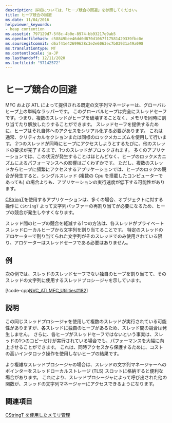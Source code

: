 ```yaml
---
description: 詳細については、「ヒープ競合の回避」を参照してください。
title: ヒープ競合の回避
ms.date: 11/04/2016
helpviewer_keywords:
- heap contention
ms.assetid: 797129d7-5f8c-4b0e-8974-bb93217e9ab5
ms.openlocfilehash: c58849bee46dd0d870d1067f17581429339fbc0e
ms.sourcegitcommit: d6af41e42699628c3e2e6063ec7b03931a49a098
ms.translationtype: MT
ms.contentlocale: ja-JP
ms.lasthandoff: 12/11/2020
ms.locfileid: "97142572"
---
```

# <a name="avoidance-of-heap-contention"></a>ヒープ競合の回避

MFC および ATL によって提供される既定の文字列マネージャーは、グローバルヒープ上の単純なラッパーです。 このグローバルヒープは完全にスレッドセーフです。つまり、複数のスレッドがヒープを破壊することなく、メモリを同時に割り当てたり解放したりすることができます。 スレッドセーフを提供するために、ヒープはそれ自体へのアクセスをシリアル化する必要があります。 これは通常、クリティカルセクションまたは同様のロックメカニズムを使用して行います。 2つのスレッドが同時にヒープにアクセスしようとするたびに、他のスレッドの要求が完了するまで、1つのスレッドがブロックされます。 多くのアプリケーションでは、この状況が発生することはほとんどなく、ヒープのロックメカニズムによるパフォーマンスへの影響はごくわずかです。 ただし、複数のスレッドからヒープに頻繁にアクセスするアプリケーションでは、ヒープのロックの競合が発生すると、シングルスレッド (複数の Cpu を搭載したコンピューターであっても) の場合よりも、アプリケーションの実行速度が低下する可能性があります。

[CStringT](../atl-mfc-shared/reference/cstringt-class.md)を使用するアプリケーションは、多くの場合、オブジェクトに対する操作に `CStringT` よって文字列バッファーの再割り当てが必要になるため、ヒープの競合が発生しやすくなります。

スレッド間のヒープの競合を軽減する1つの方法は、各スレッドがプライベートスレッドローカルヒープから文字列を割り当てることです。 特定のスレッドのアロケーターで割り当てられた文字列がそのスレッドでのみ使用されている限り、アロケーターはスレッドセーフである必要はありません。

## <a name="example"></a>例

次の例では、スレッドのスレッドセーフでない独自のヒープを割り当てて、そのスレッドの文字列に使用するスレッドプロシージャを示しています。

[!code-cpp[NVC_ATLMFC_Utilities#182](../atl-mfc-shared/codesnippet/cpp/avoidance-of-heap-contention_1.cpp)]

## <a name="comments"></a>説明

この同じスレッドプロシージャを使用して複数のスレッドが実行されている可能性がありますが、各スレッドに独自のヒープがあるため、スレッド間の競合は発生しません。 さらに、各ヒープがスレッドセーフではないという事実は、スレッドの1つのコピーだけが実行されている場合でも、パフォーマンスを大幅に向上させることができます。 これは、同時アクセスから保護するために、コストの高いインタロック操作を使用しないヒープの結果です。

より複雑なスレッドプロシージャの場合は、スレッドの文字列マネージャーへのポインターをスレッドローカルストレージ (TLS) スロットに格納すると便利な場合があります。 これにより、スレッドプロシージャによって呼び出された他の関数が、スレッドの文字列マネージャーにアクセスできるようになります。

## <a name="see-also"></a>関連項目

[CStringT を使用したメモリ管理](../atl-mfc-shared/memory-management-with-cstringt.md)

